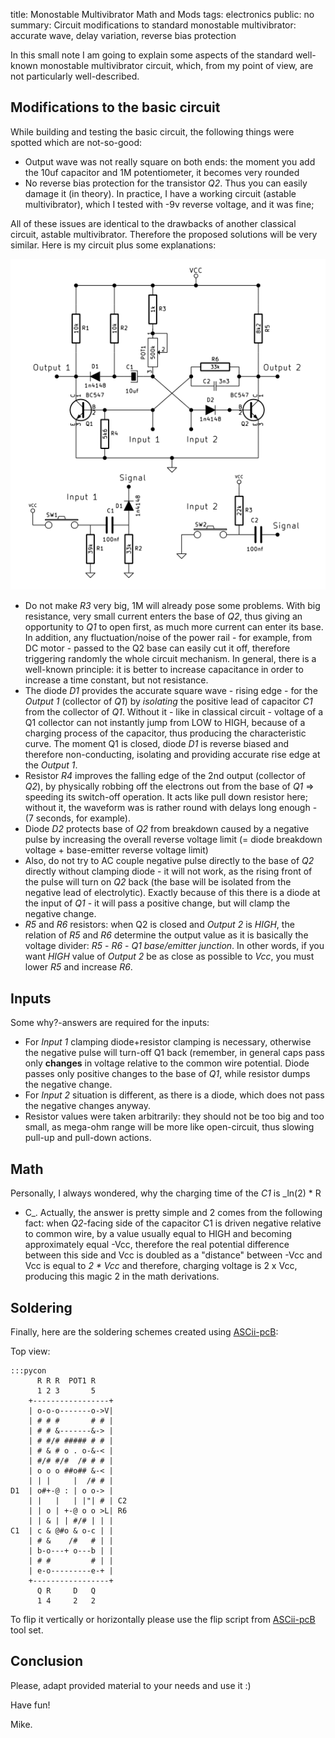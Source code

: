 title: Monostable Multivibrator Math and Mods
tags: electronics
public: no
summary: Circuit modifications to standard monostable multivibrator: accurate wave, delay variation, reverse bias protection

In this small note I am going to explain some aspects of the standard well-known
monostable multivibrator circuit, which, from my point of view, are not
particularly well-described.

## Modifications to the basic circuit
While building and testing the basic circuit, the following things were spotted
which are not-so-good:

- Output wave was not really square on both ends: the moment you add the 10uf
  capacitor and 1M potentiometer, it becomes very rounded
- No reverse bias protection for the transistor _Q2_.  Thus you can easily
  damage it (in theory). In practice, I have a working circuit (astable
  multivibrator), which I tested with -9v reverse voltage, and it was fine;

All of these issues are identical to the drawbacks of another classical circuit,
astable multivibrator. Therefore the proposed solutions will be very similar.
Here is my circuit plus some explanations:

![monostable circuit](/static/img/2015/07/04/monostable_and_inputs.png)

- Do not make _R3_ very big, 1M will already pose some problems. With big
  resistance, very small current enters the base of _Q2_, thus giving an
  opportunity to _Q1_ to open first, as much more current can enter its base.
  In addition, any fluctuation/noise of the power rail - for example, from DC
  motor - passed to the Q2 base can easily cut it off, therefore triggering
  randomly the whole circuit mechanism.  In general, there is a well-known
  principle: it is better to increase capacitance in order to increase a time
  constant, but not resistance.
- The diode _D1_ provides the accurate square wave - rising edge - for the _Output
  1_ (collector of _Q1_) by _isolating_ the positive lead of capacitor _C1_
  from the collector of _Q1_. Without it - like in classical circuit -
  voltage of a Q1 collector can not instantly jump from LOW to HIGH, because
  of a charging process of the capacitor, thus producing the characteristic
  curve. The moment Q1 is closed, diode _D1_ is reverse biased and therefore
  non-conducting, isolating and providing accurate rise edge at the _Output 1_.
- Resistor _R4_ improves the falling edge of the 2nd output (collector of
  _Q2_), by physically robbing off the electrons out from the base of _Q1_
  => speeding its switch-off operation. It acts like pull down resistor here;
  without it, the waveform was is rather round with delays long enough - (7 seconds,
  for example). 
- Diode _D2_ protects base of _Q2_ from breakdown caused by a negative pulse by
  increasing the overall reverse voltage limit (= diode breakdown voltage +
  base-emitter reverse voltage limit)
- Also, do not try to AC couple negative pulse directly to the base of _Q2_
  directly without clamping diode - it will not work, as the rising front of the
  pulse will turn on _Q2_ back (the base will be isolated from the negative lead
  of electrolytic).  Exactly because of this there is a diode at the input of
  _Q1_ - it will pass a positive change, but will clamp the negative change.
- _R5_ and _R6_ resistors: when Q2 is closed and _Output 2_ is _HIGH_, the
  relation of _R5_ and _R6_ determine the output value as it is basically the
  voltage divider: _R5_ - _R6_ - _Q1 base/emitter junction_. In other words, if you want
  _HIGH_ value of _Output 2_ be as close as possible to _Vcc_, you must lower
  _R5_ and increase _R6_.

## Inputs
Some why?-answers are required for the inputs:

- For _Input 1_ clamping diode+resistor clamping is necessary, otherwise the
  negative pulse will turn-off Q1 back (remember, in general caps pass only 
  **changes** in voltage relative to the common wire potential. Diode passes
  only positive changes to the base of _Q1_, while resistor dumps the negative
  change.
- For _Input 2_ situation is different, as there is a diode, which does not
  pass the negative changes anyway.
- Resistor values were taken arbitrarily: they should not be too big and too
  small, as mega-ohm range will be more like open-circuit, thus slowing pull-up
  and pull-down actions.

## Math
Personally, I always wondered, why the charging time of the _C1_ is _ln(2) * R
* C_.  Actually, the answer is pretty simple and 2 comes from the following
fact: when _Q2_-facing side of the capacitor C1 is driven negative relative to
common wire, by a value usually equal to HIGH and becoming approximately equal
-Vcc, therefore the real potential difference between this side and Vcc is doubled
as a "distance" between -Vcc and Vcc is equal to _2 * Vcc_ and therefore,
charging voltage is 2 x Vcc, producing this magic 2 in the math derivations.

## Soldering
Finally, here are the soldering schemes created using [ASCii-pcB](https://github.com/rhaido/ascii-b):

Top view:

    :::pycon
          R R R  POT1 R
          1 2 3       5
        +-----------------+
        | o-o-o-------o->V|
        | # # #       # # |
        | # # &-------&-> |
        | # #/# ##### # # |
        | # & # o . o-&-< |
        | #/# #/#  /# # # |
        | o o o ##o## &-< |
        | | |     |  /# # |
    D1  | o#+-@ : | o o-> |
        | |   |   | |"| # | C2
        | | o | +-@ o o >L| R6
        | | & | | #/# | | |
    C1  | c & @#o & o-c | |
        | # &    /#   # | |
        | b-o---+ o---b | |
        | # #         # | |
        | e-o---------e-+ |
        +-----------------+
          Q R     D   Q
          1 4     2   2

To flip it vertically or horizontally please use the flip script from
[ASCii-pcB](https://github.com/rhaido/ascii-b) tool set.

## Conclusion
Please, adapt provided material to your needs and use it :)

Have fun!

Mike.
